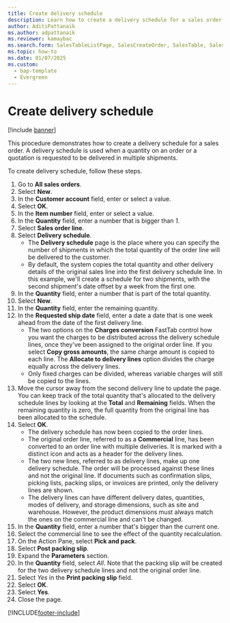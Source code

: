 ```yaml
---
title: Create delivery schedule
description: Learn how to create a delivery schedule for a sales order, including a step-by-step process for creating delivery schedules.
author: AditiPattanaik
ms.author: adpattanaik
ms.reviewer: kamaybac
ms.search.form: SalesTableListPage, SalesCreateOrder, SalesTable, SalesDeliverySchedule, SalesEditLines,  SrsReportViewerForm
ms.topic: how-to
ms.date: 01/07/2025
ms.custom: 
  - bap-template
  - Evergreen
---
```


# Create delivery schedule

[!include [banner](../../includes/banner.md)]

This procedure demonstrates how to create a delivery schedule for a sales order. A delivery schedule is used when a quantity on an order or a quotation is requested to be delivered in multiple shipments.

To create delivery schedule, follow these steps.

1. Go to **All sales orders**.
2. Select **New**.
3. In the **Customer account** field, enter or select a value.
4. Select **OK**.
5. In the **Item number** field, enter or select a value.
6. In the **Quantity** field, enter a number that is bigger than *1*.
7. Select **Sales order line**.
8. Select **Delivery schedule**.
    - The **Delivery schedule** page is the place where you can specify the number of shipments in which the total quantity of the order line will be delivered to the customer.
    - By default, the system copies the total quantity and other delivery details of the original sales line into the first delivery schedule line. In this example, we'll create a schedule for two shipments, with the second shipment's date offset by a week from the first one.  
9. In the **Quantity** field, enter a number that is part of the total quantity.
10. Select **New**.
11. In the **Quantity** field, enter the remaining quantity.
12. In the **Requested ship date** field, enter a date a date that is one week ahead from the date of the first delivery line.
    - The two options on the **Charges conversion** FastTab control how you want the charges to be distributed across the delivery schedule lines, once they've been assigned to the original order line. If you select **Copy gross amounts**, the same charge amount is copied to each line. The **Allocate to delivery lines** option divides the charge equally across the delivery lines.  
    - Only fixed charges can be divided, whereas variable charges will still be copied to the lines.  
13. Move the cursor away from the second delivery line to update the page. You can keep track of the total quantity that's allocated to the delivery schedule lines by looking at the **Total** and **Remaining** fields. When the remaining quantity is zero, the full quantity from the original line has been allocated to the schedule.
14. Select **OK**.
    - The delivery schedule has now been copied to the order lines.
    - The original order line, referred to as a **Commercial** line, has been converted to an order line with multiple deliveries. It is marked with a distinct icon and acts as a header for the delivery lines.  
    - The two new lines, referred to as delivery lines, make up one delivery schedule. The order will be processed against these lines and not the original line. If documents such as confirmation slips, picking lists, packing slips, or invoices are printed, only the delivery lines are shown.
    - The delivery lines can have different delivery dates, quantities, modes of delivery, and storage dimensions, such as site and warehouse. However, the product dimensions must always match the ones on the commercial line and can't be changed.  
15. In the **Quantity** field, enter a number that's bigger than the current one.
16. Select the commercial line to see the effect of the quantity recalculation.
17. On the Action Pane, select **Pick and pack**.
18. Select **Post packing slip**.
19. Expand the **Parameters** section.
20. In the **Quantity** field, select *All*. Note that the packing slip will be created for the two delivery schedule lines and not the original order line.  
21. Select *Yes* in the **Print packing slip** field.
22. Select **OK**.
23. Select **Yes**.
24. Close the page.

[!INCLUDE[footer-include](../../../includes/footer-banner.md)]
